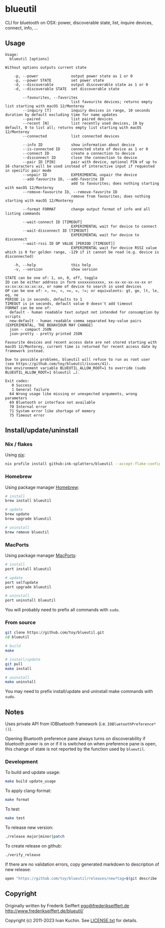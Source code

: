 # blueutil

CLI for bluetooth on OSX: power, discoverable state, list, inquire devices, connect, info, …

## Usage

<!--USAGE[-->
```shell
Usage:
  blueutil [options]

Without options outputs current state

    -p, --power               output power state as 1 or 0
    -p, --power STATE         set power state
    -d, --discoverable        output discoverable state as 1 or 0
    -d, --discoverable STATE  set discoverable state

        --favourites, --favorites
                              list favourite devices; returns empty list starting with macOS 12/Monterey
        --inquiry [T]         inquiry devices in range, 10 seconds duration by default excluding time for name updates
        --paired              list paired devices
        --recent [N]          list recently used devices, 10 by default, 0 to list all; returns empty list starting with macOS 12/Monterey
        --connected           list connected devices

        --info ID             show information about device
        --is-connected ID     connected state of device as 1 or 0
        --connect ID          create a connection to device
        --disconnect ID       close the connection to device
        --pair ID [PIN]       pair with device, optional PIN of up to 16 characters will be used instead of interactive input if requested in specific pair mode
        --unpair ID           EXPERIMENTAL unpair the device
        --add-favourite ID, --add-favorite ID
                              add to favourites; does nothing starting with macOS 12/Monterey
        --remove-favourite ID, --remove-favorite ID
                              remove from favourites; does nothing starting with macOS 12/Monterey

        --format FORMAT       change output format of info and all listing commands

        --wait-connect ID [TIMEOUT]
                              EXPERIMENTAL wait for device to connect
        --wait-disconnect ID [TIMEOUT]
                              EXPERIMENTAL wait for device to disconnect
        --wait-rssi ID OP VALUE [PERIOD [TIMEOUT]]
                              EXPERIMENTAL wait for device RSSI value which is 0 for golden range, -129 if it cannot be read (e.g. device is disconnected)

    -h, --help                this help
    -v, --version             show version

STATE can be one of: 1, on, 0, off, toggle
ID can be either address in form xxxxxxxxxxxx, xx-xx-xx-xx-xx-xx or xx:xx:xx:xx:xx:xx, or name of device to search in used devices
OP can be one of: >, >=, <, <=, =, !=; or equivalents: gt, ge, lt, le, eq, ne
PERIOD is in seconds, defaults to 1
TIMEOUT is in seconds, default value 0 doesn't add timeout
FORMAT can be one of:
  default - human readable text output not intended for consumption by scripts
  new-default - human readable comma separated key-value pairs (EXPERIMENTAL, THE BEHAVIOUR MAY CHANGE)
  json - compact JSON
  json-pretty - pretty printed JSON

Favourite devices and recent access date are not stored starting with macOS 12/Monterey, current time is returned for recent access date by framework instead.

Due to possible problems, blueutil will refuse to run as root user (see https://github.com/toy/blueutil/issues/41).
Use environment variable BLUEUTIL_ALLOW_ROOT=1 to override (sudo BLUEUTIL_ALLOW_ROOT=1 blueutil …).

Exit codes:
   0 Success
   1 General failure
  64 Wrong usage like missing or unexpected arguments, wrong parameters
  69 Bluetooth or interface not available
  70 Internal error
  71 System error like shortage of memory
  75 Timeout error
```
<!--]USAGE-->

## Install/update/uninstall

### Nix / flakes

Using [nix](https://nixos.org):

```sh
nix profile install github:ink-splatters/blueutil --accept-flake-config
```

### Homebrew

Using package manager [Homebrew](https://brew.sh/):

```sh
# install
brew install blueutil

# update
brew update
brew upgrade blueutil

# uninstall
brew remove blueutil
```

### MacPorts

Using package manager [MacPorts](https://www.macports.org/):

```sh
# install
port install blueutil

# update
port selfupdate
port upgrade blueutil

# uninstall
port uninstall blueutil
```

You will probably need to prefix all commands with `sudo`.

### From source

```sh
git clone https://github.com/toy/blueutil.git
cd blueutil

# build
make

# install/update
git pull
make install

# uninstall
make uninstall
```

You may need to prefix install/update and uninstall make commands with `sudo`.

## Notes

Uses private API from IOBluetooth framework (i.e. `IOBluetoothPreference*()`).

Opening Bluetooth preference pane always turns on discoverability if bluetooth power is on or if it is switched on when preference pane is open, this change of state is not reported by the function used by `blueutil`.

### Development

To build and update usage:

```sh
make build update_usage
```

To apply clang-format:

```sh
make format
```

To test:

```sh
make test
```

To release new version:

```sh
./release major|minor|patch
```

To create release on github:

```sh
./verify_release
```

If there are no validation errors, copy generated markdown to description of new release:

```sh
open "https://github.com/toy/blueutil/releases/new?tag=$(git describe --tags --abbrev=0)"
```

## Copyright

Originally written by Frederik Seiffert ego@frederikseiffert.de http://www.frederikseiffert.de/blueutil/

Copyright (c) 2011-2023 Ivan Kuchin. See [LICENSE.txt](LICENSE.txt) for details.
